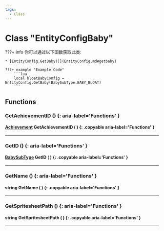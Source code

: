 ```yaml
---
tags:
  - Class
---
```

# Class "EntityConfigBaby"

???+ info
    你可以通过以下函数获取此类:

    * [EntityConfig.GetBaby()](EntityConfig.md#getbaby)

    ???+ example "Example Code"
        ```lua
        local bloatBabyConfig = EntityConfig.GetBaby(BabySubType.BABY_BLOAT)
        ```
        
## Functions

### GetAchievementID () {: aria-label='Functions' }
#### [Achievement](enums/Achievement.md) GetAchievementID ( ) {: .copyable aria-label='Functions' }

___
### GetID () {: aria-label='Functions' }
#### [BabySubType](https://wofsauge.github.io/IsaacDocs/rep/enums/BabySubType.html) GetID ( ) {: .copyable aria-label='Functions' }

___
### GetName () {: aria-label='Functions' }
#### string GetName ( ) {: .copyable aria-label='Functions' }

___
### GetSpritesheetPath () {: aria-label='Functions' }
#### string GetSpritesheetPath ( ) {: .copyable aria-label='Functions' }

___